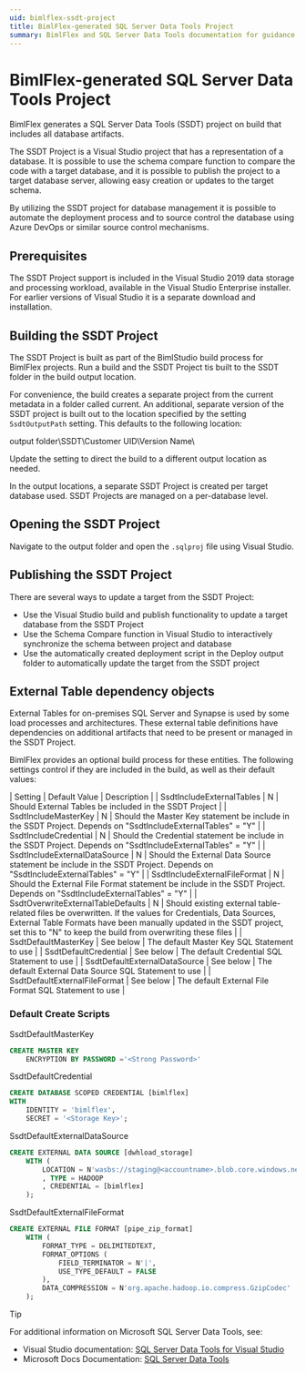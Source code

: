 ```yaml
---
uid: bimlflex-ssdt-project
title: BimlFlex-generated SQL Server Data Tools Project
summary: BimlFlex and SQL Server Data Tools documentation for guidance on database management and automation of deployment processes and source control mechanisms
---
```


# BimlFlex-generated SQL Server Data Tools Project

BimlFlex generates a SQL Server Data Tools (SSDT) project on build that includes all database artifacts.

The SSDT Project is a Visual Studio project that has a representation of a database. It is possible to use the schema compare function to compare the code with a target database, and it is possible to publish the project to a target database server, allowing easy creation or updates to the target schema.

By utilizing the SSDT project for database management it is possible to automate the deployment process and to source control the database using Azure DevOps or similar source control mechanisms.

## Prerequisites

The SSDT Project support is included in the Visual Studio 2019 data storage and processing workload, available in the Visual Studio Enterprise installer. For earlier versions of Visual Studio it is a separate download and installation.

## Building the SSDT Project

The SSDT Project is built as part of the BimlStudio build process for BimlFlex projects. Run a build and the SSDT Project tis built to the SSDT folder in the build output location.

For convenience, the build creates a separate project from the current metadata in a folder called current. An additional, separate version of the SSDT project is built out to the location specified by the setting `SsdtOutputPath` setting. This defaults to the following location:

output folder\SSDT\Customer UID\Version Name\

Update the setting to direct the build to a different output location as needed.

In the output locations, a separate SSDT Project is created per target database used. SSDT Projects are managed on a per-database level.

## Opening the SSDT Project

Navigate to the output folder and open the `.sqlproj` file using Visual Studio.

## Publishing the SSDT Project

There are several ways to update a target from the SSDT Project:

* Use the Visual Studio build and publish functionality to update a target database from the SSDT Project
* Use the Schema Compare function in Visual Studio to interactively synchronize the schema between project and database
* Use the automatically created deployment script in the Deploy output folder to automatically update the target from the SSDT project

## External Table dependency objects

External Tables for on-premises SQL Server and Synapse is used by some load processes and architectures. These external table definitions have dependencies on additional artifacts that need to be present or managed in the SSDT Project.

BimlFlex provides an optional build process for these entities. The following settings control if they are included in the build, as well as their default values:

| Setting                            | Default Value | Description |
| SsdtIncludeExternalTables          | N             | Should External Tables be included in the SSDT Project |
| SsdtIncludeMasterKey               | N             | Should the Master Key statement be include in the SSDT Project. Depends on "SsdtIncludeExternalTables" = "Y" |
| SsdtIncludeCredential              | N             | Should the Credential statement be include in the SSDT Project. Depends on "SsdtIncludeExternalTables" = "Y" |
| SsdtIncludeExternalDataSource      | N             | Should the External Data Source statement be include in the SSDT Project. Depends on "SsdtIncludeExternalTables" = "Y" |
| SsdtIncludeExternalFileFormat      | N             | Should the External File Format statement be include in the SSDT Project. Depends on "SsdtIncludeExternalTables" = "Y" |
| SsdtOverwriteExternalTableDefaults | N             | Should existing external table-related files be overwritten. If the values for Credentials, Data Sources, External Table Formats have been manually updated in the SSDT project, set this to "N" to keep the build from overwriting these files |
| SsdtDefaultMasterKey               | See below     | The default Master Key SQL Statement to use |
| SsdtDefaultCredential              | See below     | The default Credential SQL Statement to use |
| SsdtDefaultExternalDataSource      | See below     | The default External Data Source SQL Statement to use |
| SsdtDefaultExternalFileFormat      | See below     | The default External File Format SQL Statement to use |

### Default Create Scripts

SsdtDefaultMasterKey

```sql
CREATE MASTER KEY
    ENCRYPTION BY PASSWORD ='<Strong Password>'
```

SsdtDefaultCredential

```sql
CREATE DATABASE SCOPED CREDENTIAL [bimlflex]
WITH
    IDENTITY = 'bimlflex',
    SECRET = '<Storage Key>';
```

SsdtDefaultExternalDataSource

```sql
CREATE EXTERNAL DATA SOURCE [dwhload_storage]
    WITH (
        LOCATION = N'wasbs://staging@<accountname>.blob.core.windows.net'
        , TYPE = HADOOP
        , CREDENTIAL = [bimlflex]
    );
```

SsdtDefaultExternalFileFormat

```sql
CREATE EXTERNAL FILE FORMAT [pipe_zip_format]
    WITH (
        FORMAT_TYPE = DELIMITEDTEXT,
        FORMAT_OPTIONS (
            FIELD_TERMINATOR = N'|',
            USE_TYPE_DEFAULT = FALSE
        ),
        DATA_COMPRESSION = N'org.apache.hadoop.io.compress.GzipCodec'
    );
```

>[!TIP]
>
> For additional information on Microsoft SQL Server Data Tools, see:
>
> * Visual Studio documentation: [SQL Server Data Tools for Visual Studio](https://visualstudio.microsoft.com/vs/features/ssdt/)
> * Microsoft Docs Documentation: [SQL Server Data Tools](https://docs.microsoft.com/en-us/sql/ssdt/sql-server-data-tools?view=sql-server-ver15)
